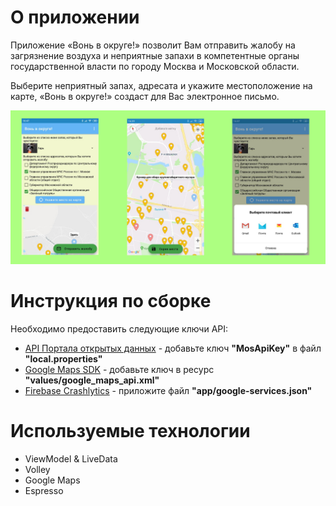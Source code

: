 # О приложении

Приложение «Вонь в округе!» позволит Вам отправить жалобу на загрязнение воздуха и неприятные запахи в компетентные органы государственной власти по городу Москва и Московской области.

Выберите неприятный запах, адресата и укажите местоположение на карте, «Вонь в округе!» создаст для Вас электронное письмо.

![Экраны приложения](/docs/app_screens.png)

# Инструкция по сборке

Необходимо предоставить следующие ключи API:
- [API Портала открытых данных](https://apidata.mos.ru) - добавьте ключ **"MosApiKey"** в файл **"local.properties"**
- [Google Maps SDK](https://console.cloud.google.com/apis) - добавьте ключ в ресурс **"values/google_maps_api.xml"**
- [Firebase Crashlytics](https://console.firebase.google.com/) - приложите файл **"app/google-services.json"**

# Используемые технологии
- ViewModel & LiveData
- Volley
- Google Maps
- Espresso
